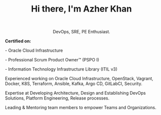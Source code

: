 <p>
<h1 align="center"><b>Hi there, I'm Azher Khan <width="30"></b></h1>
</p>

<br />
<p align="center">DevOps, SRE, PE Enthusiast. </p>
<p><b>Certified on:</b></p>
<p>  - Oracle Cloud Infrastructure </p>
<p>  - Professional Scrum Product Owner™ (PSPO I) </p>
<p>  - Information Technology Infrastructure Library (ITIL v3) </p>

<p>Experienced working on Oracle Cloud Infrastructure, OpenStack, Vagrant, Docker, K8S, Terraform, Ansible, Kafka, Argo CD, GitLabCI, Security.</p>
<p>Expertise at Developing Architecture, Design and Establishing DevOps Solutions, Platform Engineering, Release processes.</p>
<p>Leading & Mentoring team members to empower Teams and Organizations.</p>

<br />

<!--
**azherullahkhan/azherullahkhan** is a ✨ _special_ ✨ repository because its `README.md` (this file) appears on your GitHub profile.

Here are some ideas to get you started:

- 🔭 I’m currently working on ...
- 🌱 I’m currently learning ...
- 👯 I’m looking to collaborate on ...
- 🤔 I’m looking for help with ...
- 💬 Ask me about ...
- 📫 How to reach me: ...
- 😄 Pronouns: ...
- ⚡ Fun fact: ...
-->
